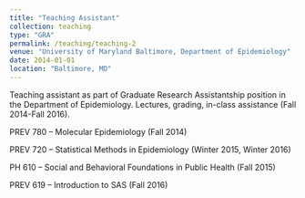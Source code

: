 ```yaml
---
title: "Teaching Assistant"
collection: teaching
type: "GRA"
permalink: /teaching/teaching-2
venue: "University of Maryland Baltimore, Department of Epidemiology"
date: 2014-01-01
location: "Baltimore, MD"
---
```


Teaching assistant as part of Graduate Research Assistantship position in the Department of Epidemiology. Lectures, grading, in-class assistance (Fall 2014-Fall 2016).


PREV 780 – Molecular Epidemiology (Fall 2014)

PREV 720 – Statistical Methods in Epidemiology (Winter 2015, Winter 2016)

PH 610 – Social and Behavioral Foundations in Public Health (Fall 2015)

PREV 619 – Introduction to SAS (Fall 2016)

